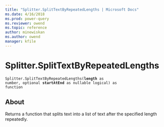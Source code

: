 ```yaml
---
title: "Splitter.SplitTextByRepeatedLengths | Microsoft Docs"
ms.date: 4/16/2018
ms.prod: power-query
ms.reviewer: owend
ms.topic: reference
author: minewiskan
ms.author: owend
manager: kfile
---
```

# Splitter.SplitTextByRepeatedLengths
<code>Splitter.SplitTextByRepeatedLengths(**length** as number, optional **startAtEnd** as nullable logical) as function</code>
## About
Returns a function that splits text into a list of text after the specified length repeatedly.

